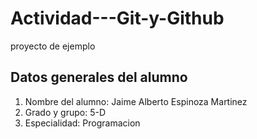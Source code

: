 # Actividad---Git-y-Github
proyecto de ejemplo
## Datos generales del alumno
1. Nombre del alumno: Jaime Alberto Espinoza Martinez
2. Grado y grupo: 5-D
3. Especialidad: Programacion

